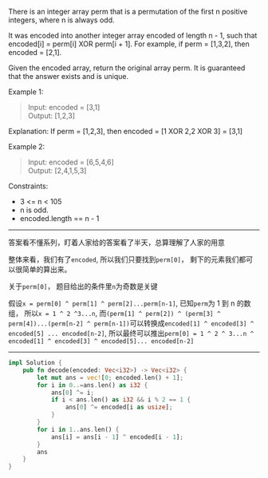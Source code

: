 There is an integer array perm that is a permutation of the first n positive integers, where n is always odd.

It was encoded into another integer array encoded of length n - 1, such that encoded[i] = perm[i] XOR perm[i + 1]. For example, if perm = [1,3,2], then encoded = [2,1].

Given the encoded array, return the original array perm. It is guaranteed that the answer exists and is unique.

Example 1:

> Input: encoded = [3,1]  
> Output: [1,2,3]

Explanation: If perm = [1,2,3], then encoded = [1 XOR 2,2 XOR 3] = [3,1]

Example 2:

> Input: encoded = [6,5,4,6]  
> Output: [2,4,1,5,3]

Constraints:

- 3 <= n < 105
- n is odd.
- encoded.length == n - 1

---

答案看不懂系列，盯着人家给的答案看了半天，总算理解了人家的用意

整体来看，我们有了`encoded`, 所以我们只要找到`perm[0]`， 剩下的元素我们都可以很简单的算出来。

关于`perm[0]`， 题目给出的条件里`n`为奇数是关键

假设`x = perm[0] ^ perm[1] ^ perm[2]...perm[n-1]`, 已知`perm`为 1 到 n 的数组， 所以`x = 1 ^ 2 ^3...n`, 而`(perm[1] ^ perm[2]) ^ (perm[3] ^ perm[4])...(perm[n-2] ^ perm[n-1])`可以转换成`encoded[1] ^ encoded[3] ^ encoded[5] ... encoded[n-2]`, 所以最终可以推出`perm[0] = 1 ^ 2 ^ 3...n ^ encoded[1] ^ encoded[3] ^ encoded[5]... encoded[n-2]`

---

```rust
impl Solution {
    pub fn decode(encoded: Vec<i32>) -> Vec<i32> {
        let mut ans = vec![0; encoded.len() + 1];
        for i in 0..=ans.len() as i32 {
            ans[0] ^= i;
            if i < ans.len() as i32 && i % 2 == 1 {
                ans[0] ^= encoded[i as usize];
            }
        }
        for i in 1..ans.len() {
            ans[i] = ans[i - 1] ^ encoded[i - 1];
        }
        ans
    }
}
```

